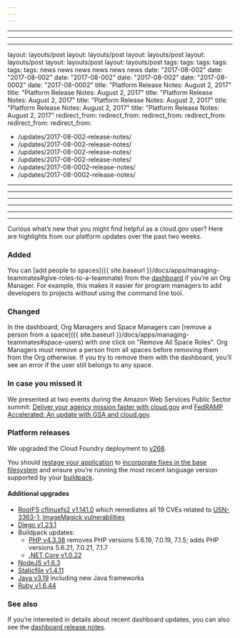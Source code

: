 ```yaml
---
---
---
```

---
---
---
layout: layouts/post
layout: layouts/post
layout: layouts/post
layout: layouts/post
layout: layouts/post
layout: layouts/post
tags:
tags:
tags:
tags:
tags:
tags:
  news
  news
  news
  news
  news
  news
date: "2017-08-002"
date: "2017-08-002"
date: "2017-08-002"
date: "2017-08-002"
date: "2017-08-0002"
date: "2017-08-0002"
title: "Platform Release Notes: August 2, 2017"
title: "Platform Release Notes: August 2, 2017"
title: "Platform Release Notes: August 2, 2017"
title: "Platform Release Notes: August 2, 2017"
title: "Platform Release Notes: August 2, 2017"
title: "Platform Release Notes: August 2, 2017"
redirect_from:
redirect_from:
redirect_from:
redirect_from:
redirect_from:
redirect_from:
  - /updates/2017-08-002-release-notes/
  - /updates/2017-08-002-release-notes/
  - /updates/2017-08-002-release-notes/
  - /updates/2017-08-002-release-notes/
  - /updates/2017-08-0002-release-notes/
  - /updates/2017-08-0002-release-notes/
---
---
---
---
---
---

Curious what’s new that you might find helpful as a cloud.gov user? Here are highlights from our platform updates over the past two weeks.
<!--more-->

### Added
You can [add people to spaces]({{ site.baseurl }}/docs/apps/managing-teammates#give-roles-to-a-teammate) from the [dashboard](https://dashboard.fr.cloud.gov/#/) if you’re an Org Manager. For example, this makes it easier for program managers to add developers to projects without using the command line tool.

### Changed
In the dashboard, Org Managers and Space Managers can [remove a person from a space]({{ site.baseurl }}/docs/apps/managing-teammates#space-users) with one click on "Remove All Space Roles".
Org Managers must remove a person from all spaces before removing them from the Org otherwise. If you try to remove them with the dashboard, you’ll see an error if the user still belongs to any space.

### In case you missed it
We presented at two events during the Amazon Web Services Public Sector summit: [Deliver your agency mission faster with cloud.gov](https://www.youtube.com/watch?v=NGmDhWEfMuo&list=PLhr1KZpdzukePsKIUofhgp50b63-5yr1V&index=78) and [FedRAMP Accelerated: An update with GSA and cloud.gov](https://www.youtube.com/watch?v=iXqbIxtiwQY&index=87&list=PLhr1KZpdzukePsKIUofhgp50b63-5yr1V).

### Platform releases
We upgraded the Cloud Foundry deployment to [v268](https://github.com/cloudfoundry/cf-release/releases/tag/v268#v268-security-notices).

You should [restage your application](http://cli.cloudfoundry.org/en-US/cf/restage.html) to [incorporate fixes in the base filesystem](https://docs.cloudfoundry.org/devguide/deploy-apps/stacks.html#cli-commands) and ensure you’re running the most recent language version supported by your [buildpack](https://docs.cloudfoundry.org/buildpacks/).

#### Additional upgrades
* [RootFS cflinuxfs2 v1.141.0](https://github.com/cloudfoundry/cflinuxfs2/releases/tag/1.141.0) which remediates all 19 CVEs related to [USN-3363-1: ImageMagick vulnerabilities](https://usn.ubuntu.com/usn/USN-3363-1/)
* [Diego v1.23.1](https://github.com/cloudfoundry/diego-release/releases/tag/v1.23.1)
* Buildpack updates:
  * [PHP v4.3.38](https://github.com/cloudfoundry/php-buildpack/releases/tag/v4.3.38) removes PHP versions 5.6.19, 7.0.19, 7.1.5; adds PHP versions 5.6.21, 7.0.21, 7.1.7
  * [.NET Core v1.0.22](https://github.com/cloudfoundry/dotnet-core-buildpack/releases/tag/v1.0.22)
 * [NodeJS v1.6.3](https://github.com/cloudfoundry/nodejs-buildpack/releases/tag/v1.6.3)
  * [Staticfile v1.4.11](https://github.com/cloudfoundry/staticfile-buildpack/releases/tag/v1.4.11)
  * [Java v3.19](https://github.com/cloudfoundry/java-buildpack/releases/tag/v3.19) including new Java frameworks
  * [Ruby v1.6.44](https://github.com/cloudfoundry/ruby-buildpack/releases/tag/v1.6.44)

### See also

If you’re interested in details about recent dashboard updates, you can also see the [dashboard release notes](https://github.com/18F/cg-dashboard/releases).
